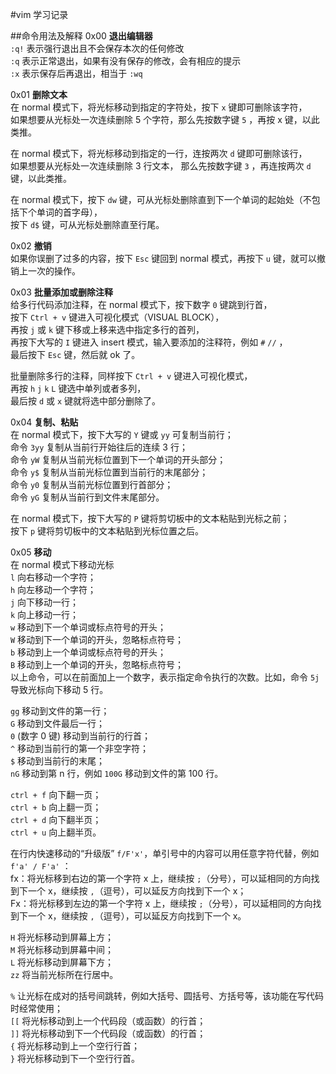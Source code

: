 #vim 学习记录

##命令用法及解释
0x00 **退出编辑器**  
`:q!` 表示强行退出且不会保存本次的任何修改  
`:q` 表示正常退出，如果有没有保存的修改，会有相应的提示  
`:x` 表示保存后再退出，相当于 `:wq`

0x01 **删除文本**  
在 normal 模式下，将光标移动到指定的字符处，按下 `x` 键即可删除该字符，  
如果想要从光标处一次连续删除 5 个字符，那么先按数字键 `5` ，再按 x 键，以此类推。

在 normal 模式下，将光标移动到指定的一行，连按两次 `d` 键即可删除该行，  
如果想要从光标处一次连续删除 3 行文本， 那么先按数字键 `3` ，再连按两次 `d` 键，以此类推。

在 normal 模式下，按下 `dw` 键，可从光标处删除直到下一个单词的起始处（不包括下个单词的首字母），  
按下 `d$` 键，可从光标处删除直至行尾。

0x02 **撤销**  
如果你误删了过多的内容，按下 `Esc` 键回到 normal 模式，再按下 `u` 键，就可以撤销上一次的操作。

0x03 **批量添加或删除注释**  
给多行代码添加注释，在 normal 模式下，按下数字 `0` 键跳到行首，  
按下 `Ctrl + v` 键进入可视化模式（VISUAL BLOCK），  
再按 `j` 或 `k` 键下移或上移来选中指定多行的首列，  
再按下大写的 `I` 键进入 insert 模式，输入要添加的注释符，例如 `#` `//` ，  
最后按下 `Esc` 键，然后就 ok 了。

批量删除多行的注释，同样按下 `Ctrl + v` 键进入可视化模式，  
再按 `h` `j` `k` `L` 键选中单列或者多列，  
最后按 `d` 或 `x` 键就将选中部分删除了。

0x04 **复制、粘贴**  
在 normal 模式下，按下大写的 `Y` 键或 `yy` 可复制当前行；  
命令 `3yy` 复制从当前行开始往后的连续 3 行；  
命令 `yW` 复制从当前光标位置到下一个单词的开头部分；  
命令 `y$` 复制从当前光标位置到当前行的末尾部分；  
命令 `y0` 复制从当前光标位置到行首部分；  
命令 `yG` 复制从当前行到文件末尾部分。

在 normal 模式下，按下大写的 `P` 键将剪切板中的文本粘贴到光标之前；  
按下 `p` 键将剪切板中的文本粘贴到光标位置之后。

0x05 **移动**  
在 normal 模式下移动光标  
`l`  向右移动一个字符；  
`h`  向左移动一个字符；  
`j`  向下移动一行；  
`k`  向上移动一行；    
`w`  移动到下一个单词或标点符号的开头；  
`W`  移动到下一个单词的开头，忽略标点符号；  
`b`  移动到上一个单词或标点符号的开头；  
`B`  移动到上一个单词的开头，忽略标点符号；  
以上命令，可以在前面加上一个数字，表示指定命令执行的次数。比如，命令 `5j` 导致光标向下移动 5 行。  

`gg` 移动到文件的第一行；  
`G`	 移动到文件最后一行；  
`0`  (数字 0 键) 移动到当前行的行首；  
`^`	 移动到当前行的第一个非空字符；  
`$`	 移动到当前行的末尾；  
`nG` 移动到第 n 行，例如 `100G` 移动到文件的第 100 行。  

`ctrl + f`  向下翻一页；  
`ctrl + b`  向上翻一页；  
`ctrl + d`  向下翻半页；  
`ctrl + u`  向上翻半页。  

在行内快速移动的“升级版” `f/F'x'`，单引号中的内容可以用任意字符代替，例如 `f'a' / F'a'` ：  
fx：将光标移到右边的第一个字符 x 上，继续按 `;`（分号），可以延相同的方向找到下一个 x，继续按 `,`（逗号），可以延反方向找到下一个 x；  
Fx：将光标移到左边的第一个字符 x 上，继续按 `;`（分号），可以延相同的方向找到下一个 x，继续按 `,`（逗号），可以延反方向找到下一个 x。

`H`  将光标移动到屏幕上方；  
`M`  将光标移动到屏幕中间；  
`L`  将光标移动到屏幕下方；  
`zz` 将当前光标所在行居中。  

`%`  让光标在成对的括号间跳转，例如大括号、圆括号、方括号等，该功能在写代码时经常使用；  
`[[` 将光标移动到上一个代码段（或函数）的行首；  
`]]` 将光标移动到下一个代码段（或函数）的行首；  
`{`  将光标移动到上一个空行行首；  
`}`  将光标移动到下一个空行行首。  
